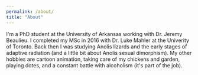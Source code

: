 ```yaml
---
permalink: /about/
title: "About"
---
```


I'm a PhD student at the University of Arkansas working with Dr. Jeremy Beaulieu.  I completed my MSc in 2016 with Dr. Luke Mahler at the Univerity of Toronto. Back then I was studying Anolis lizards and the early stages of adaptive radiation (and a little bit about Anolis sexual dimorphism). My other hobbies are cartoon animation, taking care of my chickens and garden, playing dotes, and a constant battle with alcoholism (it's part of the job).